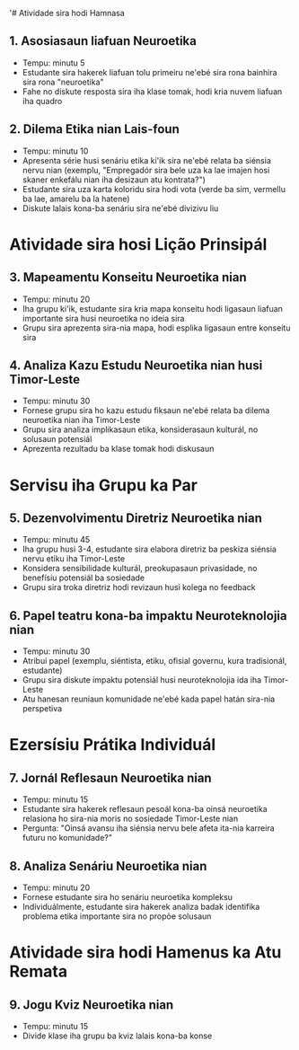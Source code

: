 '# Atividade sira hodi Hamnasa

## 1. Asosiasaun liafuan Neuroetika

- Tempu: minutu 5
- Estudante sira hakerek liafuan tolu primeiru ne'ebé sira rona bainhira sira rona "neuroetika"
- Fahe no diskute resposta sira iha klase tomak, hodi kria nuvem liafuan iha quadro

## 2. Dilema Etika nian Lais-foun

- Tempu: minutu 10
- Apresenta série husi senáriu etika ki'ik sira ne'ebé relata ba siénsia nervu nian (exemplu, "Empregadór sira bele uza ka lae imajen hosi skaner enkefálu nian iha desizaun atu kontrata?")
- Estudante sira uza karta koloridu sira hodi vota (verde ba sim, vermellu ba lae, amarelu ba la hatene)
- Diskute lalais kona-ba senáriu sira ne'ebé divizivu liu

# Atividade sira hosi Lição Prinsipál 

## 3. Mapeamentu Konseitu Neuroetika nian

- Tempu: minutu 20
- Iha grupu ki'ik, estudante sira kria mapa konseitu hodi ligasaun liafuan importante sira husi neuroetika no ideia sira
- Grupu sira aprezenta sira-nia mapa, hodi esplika ligasaun entre konseitu sira

## 4. Analiza Kazu Estudu Neuroetika nian husi Timor-Leste

- Tempu: minutu 30
- Fornese grupu sira ho kazu estudu fiksaun ne'ebé relata ba dilema neuroetika nian iha Timor-Leste
- Grupu sira analiza implikasaun etika, konsiderasaun kulturál, no solusaun potensiál
- Aprezenta rezultadu ba klase tomak hodi diskusaun

# Servisu iha Grupu ka Par

## 5. Dezenvolvimentu Diretriz Neuroetika nian

- Tempu: minutu 45
- Iha grupu husi 3-4, estudante sira elabora diretriz ba peskiza siénsia nervu etiku iha Timor-Leste
- Konsidera sensibilidade kulturál, preokupasaun privasidade, no benefísiu potensiál ba sosiedade
- Grupu sira troka diretriz hodi revizaun husi kolega no feedback

## 6. Papel teatru kona-ba impaktu Neuroteknolojia nian

- Tempu: minutu 30
- Atribui papel (exemplu, siéntista, etiku, ofisial governu, kura tradisionál, estudante)
- Grupu sira diskute impaktu potensiál husi neuroteknolojia ida iha Timor-Leste
- Atu hanesan reuniaun komunidade ne'ebé kada papel hatán sira-nia perspetiva 

# Ezersísiu Prátika Individuál 

## 7. Jornál Reflesaun Neuroetika nian

- Tempu: minutu 15
- Estudante sira hakerek reflesaun pesoál kona-ba oinsá neuroetika relasiona ho sira-nia moris no sosiedade Timor-Leste nian
- Pergunta: "Oinsá avansu iha siénsia nervu bele afeta ita-nia karreira futuru no komunidade?"

## 8. Analiza Senáriu Neuroetika nian

- Tempu: minutu 20
- Fornese estudante sira ho senáriu neuroetika kompleksu
- Individuálmente, estudante sira hakerek analiza badak identifika problema etika importante sira no propõe solusaun

# Atividade sira hodi Hamenus ka Atu Remata

## 9. Jogu Kviz Neuroetika nian

- Tempu: minutu 15
- Divide klase iha grupu ba kviz lalais kona-ba konse